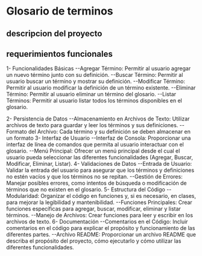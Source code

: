 # Glosario de terminos
## descripcion del proyecto


## requerimientos funcionales
1- Funcionalidades Básicas
--Agregar Término: Permitir al usuario agregar un nuevo término junto con su definición.
--Buscar Término: Permitir al usuario buscar un término y mostrar su definición.
--Modificar Término: Permitir al usuario modificar la definición de un término existente.
--Eliminar Término: Permitir al usuario eliminar un término del glosario.
--Listar Términos: Permitir al usuario listar todos los términos disponibles en el glosario.

2- Persistencia de Datos
--Almacenamiento en Archivos de Texto: Utilizar archivos de texto para guardar y leer los términos y sus definiciones.
--Formato del Archivo: Cada término y su definición se deben almacenar en un formato
3- Interfaz de Usuario
--Interfaz de Consola: Proporcionar una interfaz de línea de comandos que permita al usuario interactuar con el glosario.
--Menú Principal: Ofrecer un menú principal desde el cual el usuario pueda seleccionar las diferentes funcionalidades (Agregar, Buscar, Modificar, Eliminar, Listar).
4- Validaciones de Datos
--Entrada de Usuario: Validar la entrada del usuario para asegurar que los términos y definiciones no estén vacíos y que los términos no se repitan.
--Gestión de Errores: Manejar posibles errores, como intentos de búsqueda o modificación de términos que no existen en el glosario.
5- Estructura del Código
--Modularidad: Organizar el código en funciones y, si es necesario, en clases, para mejorar la legibilidad y mantenibilidad.
--Funciones Principales: Crear funciones específicas para agregar, buscar, modificar, eliminar y listar términos.
--Manejo de Archivos: Crear funciones para leer y escribir en los archivos de texto.
6- Documentación
--Comentarios en el Código: Incluir comentarios en el código para explicar el propósito y funcionamiento de las diferentes partes.
--Archivo README: Proporcionar un archivo README que describa el propósito del proyecto, cómo ejecutarlo y cómo utilizar las diferentes funcionalidades.
